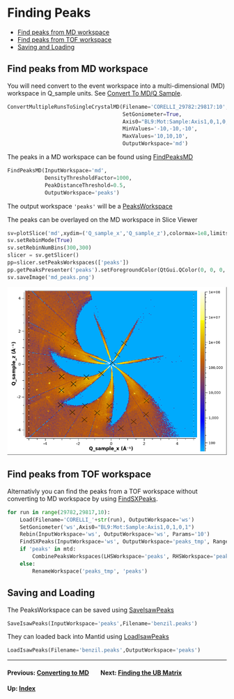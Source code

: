 # Finding Peaks

* [Find peaks from MD workspace](#find-peaks-from-md-workspace)
* [Find peaks from TOF workspace](#find-peaks-from-tof-workspace)
* [Saving and Loading](#saving-and-loading)

## Find peaks from MD workspace

You will need convert to the event workspace into a multi-dimensional
(MD) workspace in Q_sample units. See [Convert To MD/Q
Sample](md#q-sample-1).

```python
ConvertMultipleRunsToSingleCrystalMD(Filename='CORELLI_29782:29817:10',
                                     SetGoniometer=True,
                                     Axis0="BL9:Mot:Sample:Axis1,0,1,0,1",
                                     MinValues='-10,-10,-10',
                                     MaxValues='10,10,10',
                                     OutputWorkspace='md')
```

The peaks in a MD workspace can be found using [FindPeaksMD]

```python
FindPeaksMD(InputWorkspace='md',
            DensityThresholdFactor=1000,
            PeakDistanceThreshold=0.5,
            OutputWorkspace='peaks')
```

The output workspace `'peaks'` will be a [PeaksWorkspace]

The peaks can be overlayed on the MD workspace in Slice Viewer
```python
sv=plotSlice('md',xydim=('Q_sample_x','Q_sample_z'),colormax=1e8,limits=[-5,5,-5,5],colorscalelog=True)
sv.setRebinMode(True)
sv.setRebinNumBins(300,300)
slicer = sv.getSlicer()
pp=slicer.setPeaksWorkspaces(['peaks'])
pp.getPeaksPresenter('peaks').setForegroundColor(QtGui.QColor(0, 0, 0, 255))
sv.saveImage('md_peaks.png')
```

![MD Peaks](images/md_peaks.png)

## Find peaks from TOF workspace

Alternativly you can find the peaks from a TOF workspace without
converting to MD workspace by using [FindSXPeaks].

```python
for run in range(29782,29817,10):
    Load(Filename='CORELLI_'+str(run), OutputWorkspace='ws')
    SetGoniometer('ws',Axis0="BL9:Mot:Sample:Axis1,0,1,0,1")
    Rebin(InputWorkspace='ws', OutputWorkspace='ws', Params='10')
    FindSXPeaks(InputWorkspace='ws', OutputWorkspace='peaks_tmp', RangeLower=4000, RangeUpper=16660,PeakFindingStrategy="AllPeaks",AbsoluteBackground=100)
    if 'peaks' in mtd:
        CombinePeaksWorkspaces(LHSWorkspace='peaks', RHSWorkspace='peaks_tmp',OutputWorkspace= 'peaks')
    else:
        RenameWorkspace('peaks_tmp', 'peaks')
```

## Saving and Loading

The PeaksWorkspace can be saved using [SaveIsawPeaks]
```python
SaveIsawPeaks(InputWorkspace='peaks',Filename='benzil.peaks')
```

They can loaded back into Mantid using [LoadIsawPeaks]
```python
LoadIsawPeaks(Filename='benzil.peaks',OutputWorkspace='peaks')
```

* * *
#### Previous: [Converting to MD](md) &nbsp;&nbsp;&nbsp;&nbsp;&nbsp;&nbsp; Next: [Finding the UB Matrix](ub)
#### Up: [Index](index)

[FindPeaksMD]: http://docs.mantidproject.org/nightly/algorithms/FindPeaksMD.html
[FindSXPeaks]: http://docs.mantidproject.org/nightly/algorithms/FindSXPeaks.html
[PeaksWorkspace]: http://docs.mantidproject.org/nightly/concepts/PeaksWorkspace.html
[SaveIsawPeaks]: http://docs.mantidproject.org/nightly/algorithms/SaveIsawPeaks.html
[LoadIsawPeaks]: http://docs.mantidproject.org/nightly/algorithms/LoadIsawPeaks.html